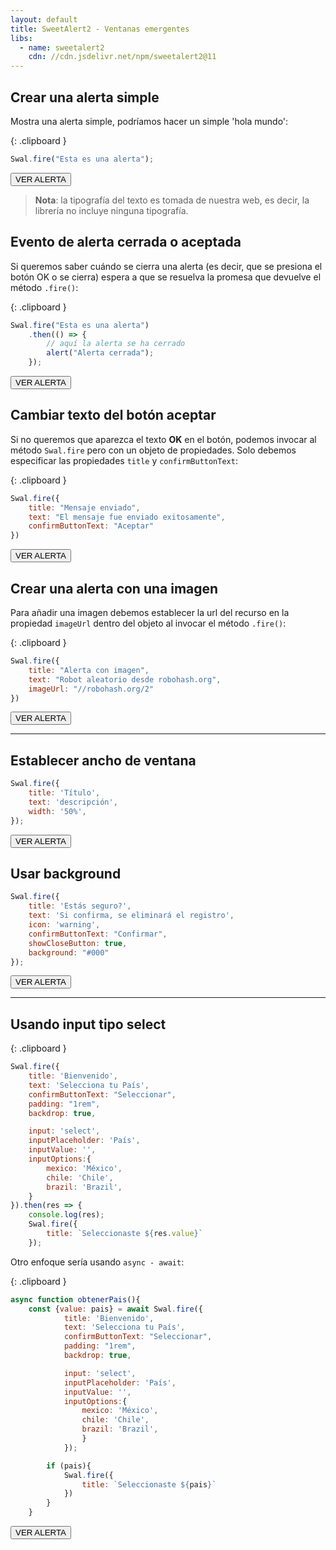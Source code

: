 ```yaml
---
layout: default
title: SweetAlert2 - Ventanas emergentes
libs:
  - name: sweetalert2
    cdn: //cdn.jsdelivr.net/npm/sweetalert2@11
---
```


## Crear una alerta simple

Mostra una alerta simple, podríamos hacer un simple 'hola mundo':

{: .clipboard }
```js
Swal.fire("Esta es una alerta"); 
```

<button class="btn" onclick="{Swal.fire('Esta es una alerta');}">VER ALERTA</button>

> **Nota**: la tipografía del texto es tomada de nuestra web, es decir, la librería no incluye ninguna tipografía.


## Evento de alerta cerrada o aceptada

Si queremos saber cuándo se cierra una alerta (es decir, que se presiona el botón OK o se cierra) espera a que se resuelva la promesa que devuelve el método `.fire()`:

{: .clipboard }
```js
Swal.fire("Esta es una alerta")
    .then(() => {
        // aquí la alerta se ha cerrado
        alert("Alerta cerrada");
    });
```

<button class="btn" onclick="{Swal.fire('Esta es una alerta').then(() => { alert('Alerta cerrada') });}">VER ALERTA</button>

## Cambiar texto del botón aceptar

Si no queremos que aparezca el texto **OK** en el botón, podemos invocar al método `Swal.fire` pero con un objeto de propiedades. Solo debemos especificar las propiedades `title` y `confirmButtonText`:

{: .clipboard }
```js
Swal.fire({
    title: "Mensaje enviado",
    text: "El mensaje fue enviado exitosamente",
    confirmButtonText: "Aceptar"
})
```

<button class="btn" onclick="{Swal.fire({title: 'Mensaje enviado', text: 'El mensaje fue enviado exitosamente', confirmButtonText:'Aceptar'});}">VER ALERTA</button>

## Crear una alerta con una imagen

Para añadir una imagen debemos establecer la url del recurso en la propiedad `imageUrl` dentro del objeto al invocar el método `.fire()`:


{: .clipboard }
```js
Swal.fire({
    title: "Alerta con imagen",
    text: "Robot aleatorio desde robohash.org",
    imageUrl: "//robohash.org/2"
})
```

<button class="btn" onclick="{Swal.fire({title: 'Alerta con imagen', text: 'Robot aleatorio desde robohash.org', imageUrl:'//robohash.org/2'});}">VER ALERTA</button>

---

## Establecer ancho de ventana


```js
Swal.fire({
    title: 'Título',
    text: 'descripción',
    width: '50%',
});
```

<button class="btn" onclick="{Swal.fire({
    title: 'Título',
    text: 'descripción',
    width: '50%',
});}">VER ALERTA</button>


## Usar background

```js
Swal.fire({
    title: 'Estás seguro?',
    text: 'Si confirma, se eliminará el registro',
    icon: 'warning',
    confirmButtonText: "Confirmar",
    showCloseButton: true,
    background: "#000"
});
```

<button class="btn" onclick="{Swal.fire({
    title: 'Estás seguro?',
    text: 'Si confirma, se eliminará el registro',
    icon: 'warning',
    confirmButtonText: 'Confirmar',
    showCloseButton: true,
    background: '#000'
});}">VER ALERTA</button>


---

## Usando input tipo select

{: .clipboard }
```js
Swal.fire({
    title: 'Bienvenido',
    text: 'Selecciona tu País',
    confirmButtonText: "Seleccionar",
    padding: "1rem",
    backdrop: true,

    input: 'select',
    inputPlaceholder: 'País',
    inputValue: '',
    inputOptions:{
        mexico: 'México',
        chile: 'Chile',
        brazil: 'Brazil',
    }
}).then(res => {
	console.log(res);
	Swal.fire({
		title: `Seleccionaste ${res.value}`
	});
```

Otro enfoque sería usando `async - await`:

{: .clipboard }
```js
async function obtenerPais(){
    const {value: pais} = await Swal.fire({
            title: 'Bienvenido',
            text: 'Selecciona tu País',
            confirmButtonText: "Seleccionar",
            padding: "1rem",
            backdrop: true,

            input: 'select',
            inputPlaceholder: 'País',
            inputValue: '',
            inputOptions:{
                mexico: 'México',
                chile: 'Chile',
                brazil: 'Brazil',
                }
            });

        if (pais){
            Swal.fire({
                title: `Seleccionaste ${pais}`
            })
        }
    }
``` 

<button class="btn" onclick="{Swal.fire({
    title: 'Bienvenido',
    text: 'Selecciona tu País',
    confirmButtonText: 'Seleccionar',
    padding: '1rem',
    backdrop: true,
    input: 'select',
    inputPlaceholder: 'País',
    inputValue: '',
    inputOptions:{
        mexico: 'México',
        chile: 'Chile',
        brazil: 'Brazil',
    }
}).then(res => {
	console.log(res);
	Swal.fire({
		title: `Seleccionaste ${res.value}`
	})
});}">VER ALERTA</button>